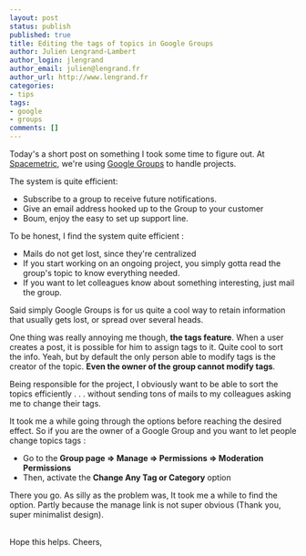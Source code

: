 ```yaml
---
layout: post
status: publish
published: true
title: Editing the tags of topics in Google Groups
author: Julien Lengrand-Lambert
author_login: jlengrand
author_email: julien@lengrand.fr
author_url: http://www.lengrand.fr
categories:
- tips
tags:
- google
- groups
comments: []
---
```


Today's a short post on something I took some time to figure out. At [Spacemetric](http://www.spacemetric.se/), we're using [Google Groups](https://groups.google.com) to handle projects.


The system is quite efficient:

* Subscribe to a group to receive future notifications.
* Give an email address hooked up to the Group to your customer
* Boum, enjoy the easy to set up support line.

To be honest, I find the system quite efficient :

* Mails do not get lost, since they're centralized
* If you start working on an ongoing project, you simply gotta read the group's topic to know everything needed.
* If you want to let colleagues know about something interesting, just mail the group.

Said simply Google Groups is for us quite a cool way to retain information that usually gets lost, or spread over several heads.

One thing was really annoying me though, **the tags feature**. When a user creates a post, it is possible for him to assign tags to it. Quite cool to sort the info. Yeah, but by default the only person able to modify tags is the creator of the topic.
**Even the owner of the group cannot modify tags**.


Being responsible for the project, I obviously want to be able to sort the topics efficiently . . . without sending tons of mails to my colleagues asking me to change their tags.

It took me a while going through the options before reaching the desired effect.
So if you are the owner of a Google Group and you want to let people change topics tags :

* Go to the **Group page => Manage => Permissions => Moderation Permissions**
* Then, activate the **Change Any Tag or Category** option

There you go.
As silly as the problem was, It took me a while to find the option.
Partly because the manage link is not super obvious (Thank you, super minimalist design).

<br />
Hope this helps.
Cheers,